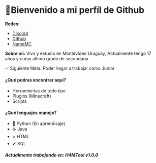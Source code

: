 # **👋Bienvenido a mi perfíl de Github**
**Redes:**
- [Discord](https://discord.gg/BaStk83sPu "Discord")
- [Github](https://github.com/SuccessCod3 "Github")
- [NameMC](http://es.namemc.com/h4m "NameMC")

**Sobre mi:**
Vivo y estudio en Montevideo Uruguay, Actualmente tengo 17 años y curso ultimo grado de secundaria.

✅ Siguiente Meta: Poder llegar a trabajar como Junior

#### **¿Qué podras encontrar aquí?**
- Herramientas de todo tipo
- Plugins (Minecraft)
- Scripts

#### ¿Qué lenguajes manejo?
- 🐍 Python (En aprendisaje)
- ☕ Java
- ⭐ HTML
- ✔ SQL

##### **Actualmente trabajando en: H4MTool v1.0.0**